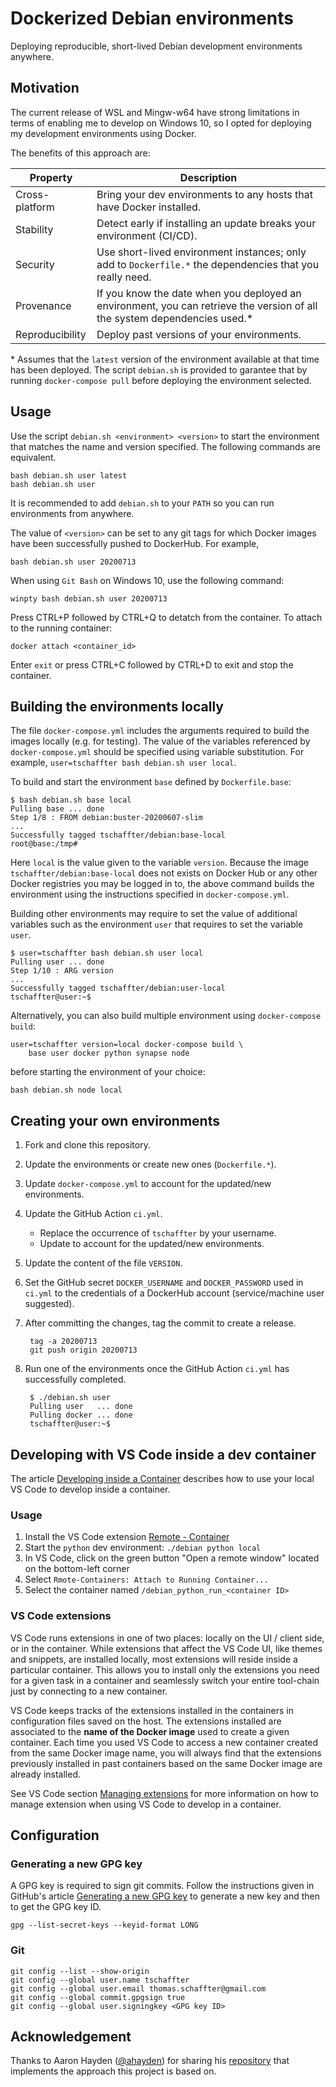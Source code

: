# Dockerized Debian environments

Deploying reproducible, short-lived Debian development environments anywhere.

## Motivation

The current release of WSL and Mingw-w64 have strong limitations in terms of
enabling me to develop on Windows 10, so I opted for deploying my development
environments using Docker.

The benefits of this approach are:

| Property | Description |
|---|---|
| Cross-platform | Bring your dev environments to any hosts that have Docker installed. |
| Stability | Detect early if installing an update breaks your environment (CI/CD). |
| Security | Use short-lived environment instances; only add to `Dockerfile.*` the dependencies that you really need. |
| Provenance | If you know the date when you deployed an environment, you can retrieve the version of all the system dependencies used.\* |
| Reproducibility | Deploy past versions of your environments. |

\* Assumes that the `latest` version of the environment available at that time has been
deployed. The script `debian.sh` is provided to garantee that by running
`docker-compose pull` before deploying the environment selected.

## Usage

Use the script `debian.sh <environment> <version>` to start the environment
that matches the name and version specified. The following commands are
equivalent.

    bash debian.sh user latest
    bash debian.sh user

It is recommended to add `debian.sh` to your `PATH` so you can run environments
from anywhere.

The value of `<version>` can be set to any git tags for which Docker images have
been successfully pushed to DockerHub. For example,

    bash debian.sh user 20200713

When using `Git Bash` on Windows 10, use the following command:

    winpty bash debian.sh user 20200713

Press CTRL+P followed by CTRL+Q to detatch from the container. To attach to the
running container:

    docker attach <container_id>

Enter `exit` or press CTRL+C followed by CTRL+D to exit and stop the container.

## Building the environments locally

The file `docker-compose.yml` includes the arguments required to build the
images locally (e.g. for testing). The value of the variables referenced by
`docker-compose.yml` should be specified using variable substitution. For
example, `user=tschaffter bash debian.sh user local`.

To build and start the environment `base` defined by `Dockerfile.base`:

    $ bash debian.sh base local
    Pulling base ... done
    Step 1/8 : FROM debian:buster-20200607-slim
    ...
    Successfully tagged tschaffter/debian:base-local
    root@base:/tmp#

Here `local` is the value given to the variable `version`. Because the
image `tschaffter/debian:base-local` does not exists on Docker Hub or any other
Docker registries you may be logged in to, the above command
builds the environment using the instructions specified in `docker-compose.yml`.

Building other environments may require to set the value of additional variables
such as the environment `user` that requires to set the variable `user`.

    $ user=tschaffter bash debian.sh user local
    Pulling user ... done
    Step 1/10 : ARG version
    ...
    Successfully tagged tschaffter/debian:user-local
    tschaffter@user:~$

Alternatively, you can also build multiple environment using
`docker-compose build`:

    user=tschaffter version=local docker-compose build \
        base user docker python synapse node

before starting the environment of your choice:

    bash debian.sh node local

## Creating your own environments

1. Fork and clone this repository.
2. Update the environments or create new ones (`Dockerfile.*`).
3. Update `docker-compose.yml` to account for the updated/new environments.
4. Update the GitHub Action `ci.yml`.

    - Replace the occurrence of `tschaffter` by your username.
    - Update to account for the updated/new environments.

5. Update the content of the file `VERSION`.
6. Set the GitHub secret `DOCKER_USERNAME` and `DOCKER_PASSWORD` used in `ci.yml`
to the credentials of a DockerHub account (service/machine user suggested).
7. After committing the changes, tag the commit to create a release.

        tag -a 20200713
        git push origin 20200713

8. Run one of the environments once the GitHub Action `ci.yml` has successfully
completed.

        $ ./debian.sh user
        Pulling user   ... done
        Pulling docker ... done
        tschaffter@user:~$

## Developing with VS Code inside a dev container

The article [Developing inside a Container](https://code.visualstudio.com/docs/remote/containers)
describes how to use your local VS Code to develop inside a container.

### Usage

1. Install the VS Code extension [Remote - Container](https://marketplace.visualstudio.com/items?itemName=ms-vscode-remote.remote-containers)
2. Start the `python` dev environment: `./debian python local`
3. In VS Code, click on the green button "Open a remote window" located on the
bottom-left corner
4. Select `Rmote-Containers: Attach to Running Container...`
5. Select the container named `/debian_python_run_<container ID>`

### VS Code extensions

VS Code runs extensions in one of two places: locally on the UI / client side,
or in the container. While extensions that affect the VS Code UI, like themes
and snippets, are installed locally, most extensions will reside inside a
particular container. This allows you to install only the extensions you need
for a given task in a container and seamlessly switch your entire tool-chain
just by connecting to a new container.

VS Code keeps tracks of the extensions installed in the containers in
configuration files saved on the host. The extensions installed are associated
to the **name of the Docker image** used to create a given container. Each time
you used VS Code to access a new container created from the same Docker image
name, you will always find that the extensions previously installed in
past containers based on the same Docker image are already installed.

See VS Code section [Managing extensions](https://code.visualstudio.com/docs/remote/containers#_managing-extensions)
for more information on how to manage extension when using VS Code to develop
in a container.

## Configuration

### Generating a new GPG key

A GPG key is required to sign git commits. Follow the instructions given in
GitHub's article [Generating a new GPG key](https://docs.github.com/en/github/authenticating-to-github/generating-a-new-gpg-key)
to generate a new key and then to get the GPG key ID.

    gpg --list-secret-keys --keyid-format LONG

### Git

    git config --list --show-origin
    git config --global user.name tschaffter
    git config --global user.email thomas.schaffter@gmail.com
    git config --global commit.gpgsign true
    git config --global user.signingkey <GPG key ID>

## Acknowledgement

Thanks to Aaron Hayden ([@ahayden](https://github.com/ahayden)) for sharing his
[repository](https://github.com/ahayden/debuerreotype/tree/037869977855fe6473e3f2096dbff650968df441)
that implements the approach this project is based on.
